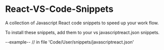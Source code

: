 # React-VS-Code-Snippets

A collection of Javascript React code snippets to speed up your work flow.

To install these snippets, add them to your vs javascriptreact.json snippets.

--example--
// in file 'Code/User/snippets/javascriptreact.json'


